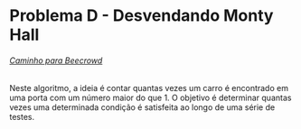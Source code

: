 # Problema D - Desvendando Monty Hall
###### [Caminho para Beecrowd](https://www.beecrowd.com.br/judge/pt/problems/view/2879)

Neste algoritmo, a ideia é contar quantas vezes um carro é encontrado em uma porta com um número maior do que 1. O objetivo é determinar quantas vezes uma determinada condição é satisfeita ao longo de uma série de testes.
